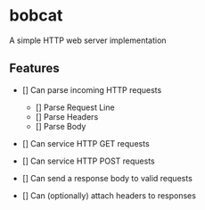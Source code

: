 # bobcat
A simple HTTP web server implementation

## Features

- [] Can parse incoming HTTP requests
  - [] Parse Request Line
  - [] Parse Headers
  - [] Parse Body

- [] Can service HTTP GET requests
- [] Can service HTTP POST requests
- [] Can send a response body to valid requests
- [] Can (optionally) attach headers to responses
